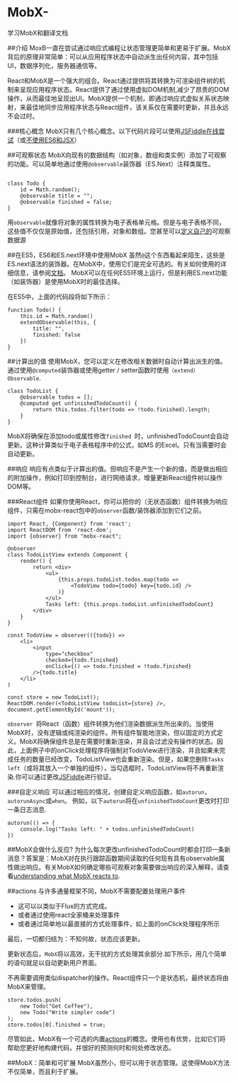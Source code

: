# MobX-
学习MobX和翻译文档

##介绍
MoxB一直在尝试通过响应式编程让状态管理更简单和更易于扩展。MobX背后的原理非常简单：可以从应用程序状态中自动派生出任何内容，其中包括UI，数据序列化，服务器通信等。

React和MobX是一个强大的组合。React通过提供将其转换为可渲染组件树的机制来呈现应用程序状态。React提供了通过使用虚拟DOM机制,减少了昂贵的DOM操作，从而最佳地呈现出UI。MobX提供一个机制，即通过响应式虚拟关系状态映射，来最佳地同步应用程序状态与React组件，该关系仅在需要时更新，并且永远不会过时。

###核心概念
MobX只有几个核心概念。以下代码片段可以使用[JSFiddle在线尝试](https://jsfiddle.net/mweststrate/wv3yopo0/)（或[不使用ES6和JSX](https://jsfiddle.net/rubyred/55oc981v/)）

##可观察状态
MobX向现有的数据结构（如对象，数组和类实例）添加了可观察的功能。可以简单地通过使用`@observable`装饰器（ES.Next）注释类属性。
```

class Todo {
    id = Math.random();
    @observable title = "";
    @observable finished = false;
}

```

用`observable`就像将对象的属性转换为电子表格单元格。但是与电子表格不同，这些值不仅仅是原始值，还包括引用，对象和数组。您甚至可以[定义自己的](http://mobxjs.github.io/mobx/refguide/extending.html)可观察数据源

##在ES5，ES6和ES.next环境中使用MobX
虽然`@`这个东西看起来陌生，这些是ES.next语法的装饰器。在MobX中，使用它们是完全可选的。有关如何使用的详细信息，请参阅[文档](http://mobxjs.github.io/mobx/best/decorators.html)。 MobX可以在任何ES5环境上运行，但是利用ES.next功能（如装饰器）是使用MobX时的最佳选择。

在ES5中，上面的代码段将如下所示：

```
function Todo() {
    this.id = Math.random()
    extendObservable(this, {
        title: "",
        finished: false
    })
}
```

##计算出的值
使用MobX，您可以定义在修改相关数据时自动计算出派生的值。通过使用`@computed`装饰器或使用getter / setter函数时使用`（extend）Observable`.
```
class TodoList {
    @observable todos = [];
    @computed get unfinishedTodoCount() {
        return this.todos.filter(todo => !todo.finished).length;
    }
}
```

MobX将确保在添加todo或属性修改`finished `时，unfinishedTodoCount会自动更新。这种计算类似于电子表格程序中的公式，如MS 的Excel。只有当需要时会自动更新。

##响应
响应有点类似于计算出的值。但响应不是产生一个新的值，而是做出相应的附加操作，例如打印到控制台，进行网络请求，增量更新React组件树以操作DOM等。

###React组件
如果你使用React，你可以把你的（无状态函数）组件转换为响应组件，只需在mobx-react包中的`observer`函数/装饰器添加到它们之前。
```
import React, {Component} from 'react';
import ReactDOM from 'react-dom';
import {observer} from "mobx-react";

@observer
class TodoListView extends Component {
    render() {
        return <div>
            <ul>
                {this.props.todoList.todos.map(todo =>
                    <TodoView todo={todo} key={todo.id} />
                )}
            </ul>
            Tasks left: {this.props.todoList.unfinishedTodoCount}
        </div>
    }
}

const TodoView = observer(({todo}) =>
    <li>
        <input
            type="checkbox"
            checked={todo.finished}
            onClick={() => todo.finished = !todo.finished}
        />{todo.title}
    </li>
)

const store = new TodoList();
ReactDOM.render(<TodoListView todoList={store} />, document.getElementById('mount'));
```

`observer `将React（函数）组件转换为他们渲染数据派生所出来的。当使用MobX时，没有逻辑或纯渲染的组件。所有组件智能地渲染，但以固定的方式定义。MobX将确保组件总是在需要时重新渲染，并且会过滤没有操作的状态。因此，上面例子中的onClick处理程序将强制对TodoView进行渲染，并且如果未完成任务的数量已经改变，TodoListView也会重新渲染。但是，如果您删除`Tasks left`（或将其放入一个单独的组件），当勾选框时，TodoListView将不再重新渲染.你可以通过更改[JSFiddle](https://jsfiddle.net/mweststrate/wv3yopo0/)进行验证。

###自定义响应
可以通过相应的情况，创建自定义响应函数，如`autorun`，`autorunAsync`或`when`。
例如，以下`autorun`将在`unfinishedTodoCount`更改时打印一条日志消息.
```
autorun(() => {
    console.log("Tasks left: " + todos.unfinishedTodoCount)
})
```

##MobX会做什么反应?
为什么每次更改unfinishedTodoCount时都会打印一条新消息？答案是：MobX对在执行跟踪函数期间读取的任何现有具有observable属性做出响应。有关MobX如何确定哪些可观察对象需要做出响应的深入解释，请查看[understanding what MobX reacts to](https://github.com/mobxjs/mobx/blob/gh-pages/docs/best/react.md).

##actions
与许多通量框架不同，MobX不需要配置处理用户事件
* 这可以以类似于Flux的方式完成。
* 或者通过使用react全家桶来处理事件
* 或者通过简单地以最直接的方式处理事件，如上面的onClick处理程序所示

最后，一切都归结为：不知何故，状态应该更新。

更新状态后，`MobX`将以高效，无干扰的方式处理其余部分.如下所示，用几个简单的语句就足以自动更新用户界面。

不再需要调用类似dispatcher的操作。React组件只一个是状态机，最终状态将由MobX来管理。

```
store.todos.push(
    new Todo("Get Coffee"),
    new Todo("Write simpler code")
);
store.todos[0].finished = true;
```

尽管如此，MobX有一个可选的内置[actions](https://mobxjs.github.io/mobx/refguide/action.html)的概念。使用也有优势，比如它们将帮助您更好地构建代码，并很好的预测何时和何处修改状态。

##MobX：简单和可扩展
MobX虽然小，但可以用于状态管理。这使得MobX方法不仅简单，而且利于扩展。